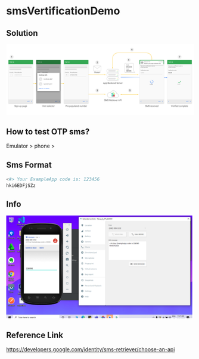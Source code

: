 # smsVertificationDemo

## Solution
<img src="https://github.com/dev-mgkaung/smsVertificationDemo/blob/master/1_Ypvky_mIAD7dVoNUzBz39A.png" width=“400”/>


## How to test OTP sms?
   Emulator > phone > 

## Sms Format
```python
<#> Your ExampleApp code is: 123456
hki6EDFjSZz
```

   
## Info
<img src="https://github.com/dev-mgkaung/smsVertificationDemo/blob/master/sms_photo.png" width="600"/>

## Reference Link

https://developers.google.com/identity/sms-retriever/choose-an-api
